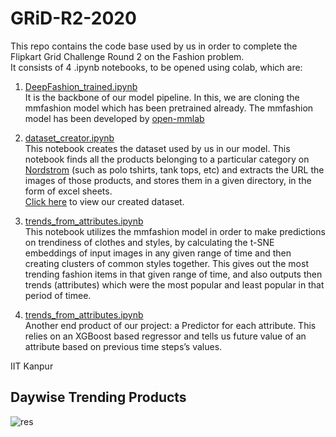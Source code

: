 # GRiD-R2-2020

This repo contains the code base used by us in order to complete the Flipkart Grid Challenge Round 2 on the Fashion problem.  
It consists of 4 .ipynb notebooks, to be opened using colab, which are:

1. [DeepFashion_trained.ipynb](https://colab.research.google.com/github/ShivenTripathi/GRiD-R2-2020/blob/master/DeepFashion_trained.ipynb)  
It is the backbone of our model pipeline. In this, we are cloning the mmfashion model which has been pretrained already.
The mmfashion model has been developed by [open-mmlab](https://github.com/open-mmlab)
 
2. [dataset_creator.ipynb ](https://colab.research.google.com/drive/1GxfyGyVAuZykABbax3oWVoQVDV77ugrd?usp=sharing)  
This notebook creates the dataset used by us in our model. This notebook finds all the products belonging to a particular category on [Nordstrom](nordstrom.com) (such as polo tshirts, tank tops, etc) and extracts the URL the images of those products, and stores them in a given directory, in the form of excel sheets.  
[Click here](https://drive.google.com/drive/folders/1ZQtOIMPMqhp-zUPfdXme-iU616UjMuZO?usp=sharing) to view our created dataset. 

3. [trends_from_attributes.ipynb](https://colab.research.google.com/drive/1ZIrM0MYO_sZBnWwER7iZb4a81AcRmewu?usp=sharing)  
This notebook utilizes the mmfashion model in order to make predictions on trendiness of  clothes and styles, by calculating the t-SNE embeddings of input images in any given range of time and then creating clusters of common styles together. This gives out the most trending fashion items in that given range of time, and also outputs then trends (attributes) which were the most popular and least popular in that period of timee.

4. [trends_from_attributes.ipynb](https://colab.research.google.com/drive/1tPWaVH2dGYInp04NTxrnePebIKWmUxpi?usp=sharing)  
Another end product of our project: a Predictor for each attribute. This relies on an XGBoost based regressor and tells us future value of an attribute based on previous time steps’s values.




IIT Kanpur

## Daywise Trending Products

![res](./results.gif)
